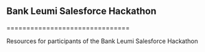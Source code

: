 <h2>Bank Leumi Salesforce Hackathon</h2>
===============================

Resources for participants of the Bank Leumi Salesforce Hackathon
